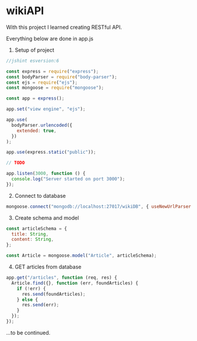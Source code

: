 # wikiAPI
With this project I learned creating RESTful API.

Everything below are done in app.js 

1. Setup of project

```node.js
//jshint esversion:6

const express = require("express");
const bodyParser = require("body-parser");
const ejs = require("ejs");
const mongoose = require("mongoose");

const app = express();

app.set("view engine", "ejs");

app.use(
  bodyParser.urlencoded({
    extended: true,
  })
);

app.use(express.static("public"));

// TODO

app.listen(3000, function () {
  console.log("Server started on port 3000");
});
```

2. Connect to database

```node.js
mongoose.connect("mongodb://localhost:27017/wikiDB", { useNewUrlParser: true });
```

3. Create schema and model

```node.js
const articleSchema = {
  title: String,
  content: String,
};

const Article = mongoose.model("Article", articleSchema);
```

4. GET articles from database

```node.js
app.get("/articles", function (req, res) {
  Article.find({}, function (err, foundArticles) {
    if (!err) {
      res.send(foundArticles);
    } else {
      res.send(err);
    }
  });
});
```

...to be continued.

